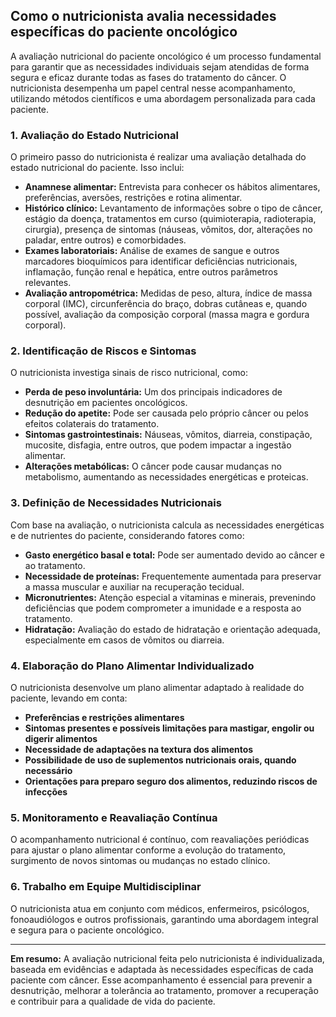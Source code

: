 
## Como o nutricionista avalia necessidades específicas do paciente oncológico

A avaliação nutricional do paciente oncológico é um processo fundamental para garantir que as necessidades individuais sejam atendidas de forma segura e eficaz durante todas as fases do tratamento do câncer. O nutricionista desempenha um papel central nesse acompanhamento, utilizando métodos científicos e uma abordagem personalizada para cada paciente.

### 1. Avaliação do Estado Nutricional

O primeiro passo do nutricionista é realizar uma avaliação detalhada do estado nutricional do paciente. Isso inclui:

- **Anamnese alimentar:** Entrevista para conhecer os hábitos alimentares, preferências, aversões, restrições e rotina alimentar.
- **Histórico clínico:** Levantamento de informações sobre o tipo de câncer, estágio da doença, tratamentos em curso (quimioterapia, radioterapia, cirurgia), presença de sintomas (náuseas, vômitos, dor, alterações no paladar, entre outros) e comorbidades.
- **Exames laboratoriais:** Análise de exames de sangue e outros marcadores bioquímicos para identificar deficiências nutricionais, inflamação, função renal e hepática, entre outros parâmetros relevantes.
- **Avaliação antropométrica:** Medidas de peso, altura, índice de massa corporal (IMC), circunferência do braço, dobras cutâneas e, quando possível, avaliação da composição corporal (massa magra e gordura corporal).

### 2. Identificação de Riscos e Sintomas

O nutricionista investiga sinais de risco nutricional, como:

- **Perda de peso involuntária:** Um dos principais indicadores de desnutrição em pacientes oncológicos.
- **Redução do apetite:** Pode ser causada pelo próprio câncer ou pelos efeitos colaterais do tratamento.
- **Sintomas gastrointestinais:** Náuseas, vômitos, diarreia, constipação, mucosite, disfagia, entre outros, que podem impactar a ingestão alimentar.
- **Alterações metabólicas:** O câncer pode causar mudanças no metabolismo, aumentando as necessidades energéticas e proteicas.

### 3. Definição de Necessidades Nutricionais

Com base na avaliação, o nutricionista calcula as necessidades energéticas e de nutrientes do paciente, considerando fatores como:

- **Gasto energético basal e total:** Pode ser aumentado devido ao câncer e ao tratamento.
- **Necessidade de proteínas:** Frequentemente aumentada para preservar a massa muscular e auxiliar na recuperação tecidual.
- **Micronutrientes:** Atenção especial a vitaminas e minerais, prevenindo deficiências que podem comprometer a imunidade e a resposta ao tratamento.
- **Hidratação:** Avaliação do estado de hidratação e orientação adequada, especialmente em casos de vômitos ou diarreia.

### 4. Elaboração do Plano Alimentar Individualizado

O nutricionista desenvolve um plano alimentar adaptado à realidade do paciente, levando em conta:

- **Preferências e restrições alimentares**
- **Sintomas presentes e possíveis limitações para mastigar, engolir ou digerir alimentos**
- **Necessidade de adaptações na textura dos alimentos**
- **Possibilidade de uso de suplementos nutricionais orais, quando necessário**
- **Orientações para preparo seguro dos alimentos, reduzindo riscos de infecções**

### 5. Monitoramento e Reavaliação Contínua

O acompanhamento nutricional é contínuo, com reavaliações periódicas para ajustar o plano alimentar conforme a evolução do tratamento, surgimento de novos sintomas ou mudanças no estado clínico.

### 6. Trabalho em Equipe Multidisciplinar

O nutricionista atua em conjunto com médicos, enfermeiros, psicólogos, fonoaudiólogos e outros profissionais, garantindo uma abordagem integral e segura para o paciente oncológico.

---

**Em resumo:** A avaliação nutricional feita pelo nutricionista é individualizada, baseada em evidências e adaptada às necessidades específicas de cada paciente com câncer. Esse acompanhamento é essencial para prevenir a desnutrição, melhorar a tolerância ao tratamento, promover a recuperação e contribuir para a qualidade de vida do paciente.
```
